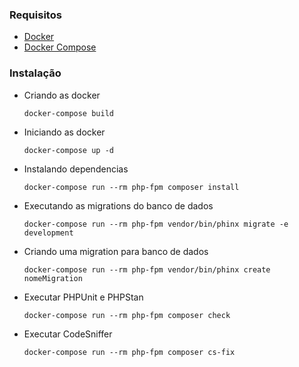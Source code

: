 ### Requisitos

- [Docker](https://docs.docker.com/install/linux/docker-ce/ubuntu/)
- [Docker Compose](https://docs.docker.com/compose/install/)

### Instalação

- Criando as docker
    
    `docker-compose build`
    
- Iniciando as docker

    `docker-compose up -d`
    
- Instalando dependencias
   
    `docker-compose run --rm php-fpm composer install`
   
- Executando as migrations do banco de dados

    `docker-compose run --rm php-fpm vendor/bin/phinx migrate -e development`

- Criando uma migration para banco de dados

    `docker-compose run --rm php-fpm vendor/bin/phinx create nomeMigration`

- Executar PHPUnit e PHPStan

    `docker-compose run --rm php-fpm composer check`

- Executar CodeSniffer

    `docker-compose run --rm php-fpm composer cs-fix`
